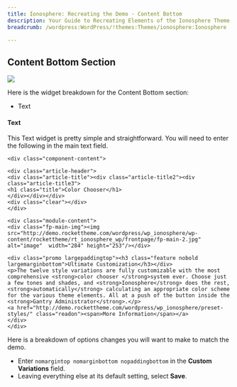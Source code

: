 ```yaml
---
title: Ionosphere: Recreating the Demo - Content Bottom
description: Your Guide to Recreating Elements of the Ionosphere Theme for WordPress
breadcrumb: /wordpress:WordPress/!themes:Themes/ionosphere:Ionosphere

---
```


Content Bottom Section
-----
![][demo1]

Here is the widget breakdown for the Content Bottom section:

* Text

#### Text
This Text widget is pretty simple and straightforward. You will need to enter the following in the main text field.

~~~
<div class="component-content">

<div class="article-header">
<div class="article-title"><div class="article-title2"><div class="article-title3">
<h1 class="title">Color Chooser</h1>
</div></div></div>
<div class="clear"></div>
</div>

<div class="module-content">
<div class="fp-main-img"><img src="http://demo.rockettheme.com/wordpress/wp_ionosphere/wp-content/rockettheme/rt_ionosphere_wp/frontpage/fp-main-2.jpg" alt="image"  width="284" height="253"/></div>

<div class="promo largepaddingtop"><h3 class="feature nobold largemarginbottom">Ultimate Customization</h3></div>
<p>The twelve style variations are fully customizable with the most comprehensive <strong>color chooser </strong>system ever. Choose just a few tones and shades, and <strong>Ionosphere</strong> does the rest, <strong>automatically</strong> calculating an appropriate color scheme for the various theme elements. All at a push of the button inside the <strong>Gantry Administrator</strong>.</p>
<a href="http://demo.rockettheme.com/wordpress/wp_ionosphere/preset-styles/" class="readon"><span>More Information</span></a>
</div>
</div>
~~~

Here is a breakdown of options changes you will want to make to match the demo.

* Enter `nomargintop nomarginbottom nopaddingbottom` in the **Custom Variations** field.
* Leaving everything else at its default setting, select **Save**.

[demo1]: assets/demo_8.jpeg
[rokgallery]: ../../plugins/rokgallery